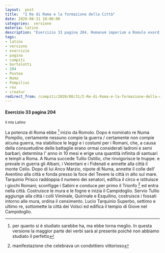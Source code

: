 ```yaml
---
layout:  post
title:  "I Re di Roma e la formazione della Città"
date: 2020-08-31 10:00:00
categories:  versione
materia: latino
description: "Esercizio 33 pagina 204. Romanum imperium a Romulo exordium habet. Postea Numa Pompilius rex creatur: bellum quidem nullum gerii, sed leges moresque constituit Romanis, qui consuetudine proeliorum iam latrones ac semibarbari putabantur; annum describit in decem menses et infinita Romae sacra ac tempia constituit..."
tags:
- latino
- versione
- esercizio
- pagina
- compiti
- bortolotti
- 204
- Postea
- Numa
- Pompilius
- rex
- creatur
redirect_from: /compiti/2020/08/31/I-Re-di-Roma-e-la-formazione-della-citt%C3%A0-versione
---
```

#### Esercizio 33 pagina 204
<sub> Il mio Latino </sub>

La potenza di Roma ebbe [^1] inizio da Romolo. Dopo è nominato re Numa Pompilio, certamente nessuno compie la guerra / certamente non compie alcuna guerra, ma stabilisce le leggi e i costumi per i Romani, che, a causa della consuetudine delle battaglie erano ormai considerati ladroni e semi barbari; determina l' anno in 10 mesi e erige una quantità infinita di santuari e templi a Roma. A Numa succede Tullio Ostilio, che rinvigorisce le truppe. e prevale in guerra gli Albani, i Veientani e i Fidenati e annette alla città il monte Celio. Dopo di lui Anco Marzio, nipote di Numa, annette il colle dell' Aventino alla città e fonda presso la foce del Tevere la città in alto sul mare. Tarquinio Prisco raddoppia il numero dei senatori, edifica il circo e istituisce i giochi Romani; sconfigge i Sabini e conduce per primo il Trionfo [^2] ed entra nella città. Costruisce le mura e le fogne e inizia il Campidoglio. Servio Tullio aggiunge alla città i colli Viminale, Quirinale e Esquilino, costruisce i fossati intorno alle mura, ordina il censimento. Lucio Tarquinio Superbo, settimo e ultimo re, sottomette la città dei Volsci ed edifica il tempio di Giove nel Campidoglio.

[^1]: per quanto si è studiato sarebbe ha, ma ebbe torna meglio. In questa versione la maggior parte dei verbi sarà al presente poiché non abbiamo studiato il perfetto
[^2]: manifestazione che celebrava un condottiero vittorioso
